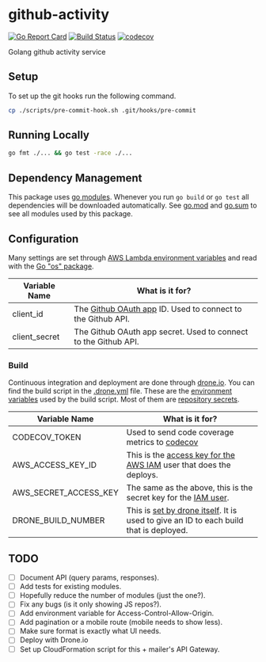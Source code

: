 # github-activity

[![Go Report Card](https://goreportcard.com/badge/github.com/JustinDFuller/github-activity/internal)](https://goreportcard.com/report/github.com/JustinDFuller/github-activity/internal)
[![Build Status](https://cloud.drone.io/api/badges/JustinDFuller/github-activity/status.svg)](https://cloud.drone.io/JustinDFuller/github-activity)
[![codecov](https://codecov.io/gh/JustinDFuller/github-activity/branch/master/graph/badge.svg)](https://codecov.io/gh/JustinDFuller/github-activity)

Golang github activity service

## Setup

To set up the git hooks run the following command.

```bash
cp ./scripts/pre-commit-hook.sh .git/hooks/pre-commit
```

## Running Locally

```bash
go fmt ./... && go test -race ./...
```

## Dependency Management

This package uses [go modules](https://github.com/golang/go/wiki/Modules). Whenever you run `go build` or `go test` all dependencies will be downloaded automatically. See [go.mod](./go.mod) and [go.sum](go.sum) to see all modules used by this package.

## Configuration

Many settings are set through [AWS Lambda environment variables](https://docs.aws.amazon.com/lambda/latest/dg/env_variables.html) and read with the [Go "os" package](https://gobyexample.com/environment-variables).

| Variable Name                    | What is it for?                                                                                                  |
|----------------------------------|------------------------------------------------------------------------------------------------------------------|
| client_id                        | The [Github OAuth app](https://auth0.com/docs/connections/social/github) ID. Used to connect to the Github API.  |
| client_secret                    | The Github OAuth app secret. Used to connect to the Github API.                                                  |

### Build

Continuous integration and deployment are done through [drone.io](https://drone.io). You can find the build script in the [.drone.yml](./.drone.yml) file. These are the [environment variables](https://docs.drone.io/config/pipeline/steps/#environment) used by the build script. Most of them are [repository secrets](https://docs.drone.io/user-guide/secrets/pre-repository/).

| Variable Name                    | What is it for?                                                      |
|----------------------------------|----------------------------------------------------------------------|
| CODECOV_TOKEN                    | Used to send code coverage metrics to [codecov](https://codecov.io/) |
| AWS_ACCESS_KEY_ID                | This is the [access key for the AWS IAM](https://docs.aws.amazon.com/IAM/latest/UserGuide/id_credentials_access-keys.html) user that does the deploys.   |
| AWS_SECRET_ACCESS_KEY            | The same as the above, this is the secret key for the [IAM user](https://docs.aws.amazon.com/IAM/latest/UserGuide/id_users.html). |
| DRONE_BUILD_NUMBER               | This is [set by drone itself](https://docs.drone.io/reference/environ/). It is used to give an ID to each build that is deployed. |

## TODO

* [ ] Document API (query params, responses).
* [ ] Add tests for existing modules.
* [ ] Hopefully reduce the number of modules (just the one?).
* [ ] Fix any bugs (is it only showing JS repos?).
* [ ] Add environment variable for Access-Control-Allow-Origin.
* [ ] Add pagination or a mobile route (mobile needs to show less).
* [ ] Make sure format is exactly what UI needs.
* [ ] Deploy with Drone.io
* [ ] Set up CloudFormation script for this + mailer's API Gateway.
